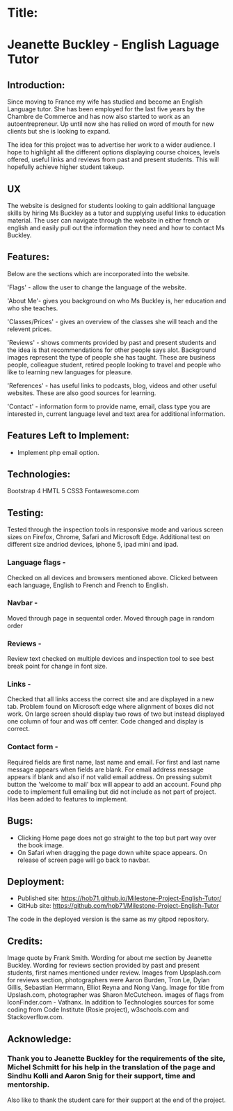 # Title:
# Jeanette Buckley - English Laguage Tutor


## Introduction:
Since moving to France my wife has studied and become an English Language tutor. 
She has been employed for the last five years by the Chambre de Commerce 
and has now also started to work as an autoentrepreneur. Up until now she has relied on word of mouth for new clients but she is looking to expand.

The idea for this project was to advertise her work to a wider audience. I hope to highlight all the different options displaying course choices, levels offered, 
useful links and reviews from past and present students. This will hopefully achieve higher student takeup.


## UX
The website is designed for students looking to gain additional language skills by hiring Ms Buckley as a tutor and supplying useful links to education material.
The user can navigate through the website in either french or english and easily pull out the information they need and how to contact Ms Buckley.


## Features:
Below are the sections which are incorporated into the website.

'Flags' - allow the user to change the language of the website.

'About Me'- gives you background on who Ms Buckley is, her education and who she teaches.

'Classes/Prices' - gives an overview of the classes she will teach and the relevent prices.

'Reviews' - shows comments provided by past and present students and the idea is that recommendations for other people says alot. 
Background images represent the type of people she has taught. These are business people, colleague student, retired people looking to travel and people who like to learning
new languages for pleasure.

'References' -  has useful links to podcasts, blog, videos and other useful websites. These are also good sources for learning.

'Contact' - information form to provide name, email, class type you are interested in, current language level and text area for additional information.


## Features Left to Implement:
* Implement php email option.


## Technologies:
Bootstrap 4
HMTL 5
CSS3
Fontawesome.com


## Testing:
Tested through the inspection tools in responsive mode and various screen sizes on Firefox, Chrome, Safari and Microsoft Edge. 
Additional test on different size andriod devices, iphone 5, ipad mini and ipad.

### Language flags - 
Checked on all devices and browsers mentioned above. Clicked between each language, English to French and French to English.

### Navbar -
Moved through page in sequental order.
Moved through page in random order

### Reviews -
Review text checked on multiple devices and inspection tool to see best break point for change in font size.

### Links -
Checked that all links access the correct site and are displayed in a new tab. Problem found on Microsoft edge where alignment of boxes did not work.
On large screen should display two rows of two but instead displayed one column of four and was off center. Code changed and display is correct.

### Contact form -
Required fields are first name, last name and email.
For first and last name message appears when fields are blank.
For email address message appears if blank and also if not valid email address.
On pressing submit button the 'welcome to mail' box will appear to add an account. Found php code to implement full emailing but did not include as not part of project.
Has been added to features to implement.

## Bugs:
* Clicking Home page does not go straight to the top but part way over the book image.
* On Safari when dragging the page down white space appears. On release of screen page will go back to navbar.


## Deployment:
* Published site: https://hob71.github.io/Milestone-Project-English-Tutor/
* GitHub site: https://github.com/hob71/Milestone-Project-English-Tutor

The code in the deployed version is the same as my gitpod repository.

## Credits:
Image quote by Frank Smith.
Wording for about me section by Jeanette Buckley.
Wording for reviews section provided by past and present students, first names mentioned under review.
Images from Upsplash.com for reviews section, photographers were Aaron Burden, Tron Le, Dylan Gillis, Sebastian Herrmann, Elliot Reyna and Nong Vang.
Image for title from Upslash.com, photographer was Sharon McCutcheon.
images of flags from IconFinder.com - Vathanx.
In addition to Technologies sources for some coding from Code Institute (Rosie project), w3schools.com and Stackoverflow.com.

## Acknowledge:
### Thank you to Jeanette Buckley for the requirements of the site, Michel Schmitt for his help in the translation of the page and Sindhu Kolli and Aaron Snig for their support, time and mentorship.
Also like to thank the student care for their support at the end of the project.